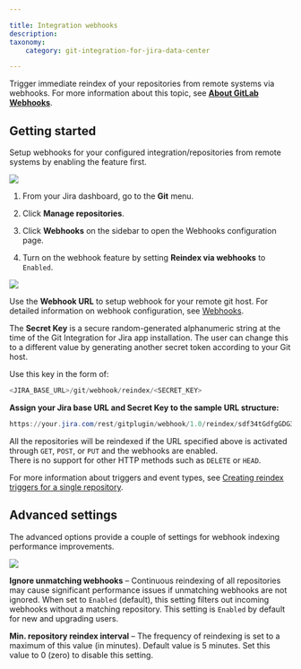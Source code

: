 ```yaml
---

title: Integration webhooks
description:
taxonomy:
    category: git-integration-for-jira-data-center

---
```


Trigger immediate reindex of your repositories from remote systems via webhooks. For more information about this topic, see [**About GitLab Webhooks**](https://gitlab.com/gitlab-org/gitlab-ce/blob/master/doc/web_hooks/web_hooks.md).

## Getting started

Setup webhooks for your configured integration/repositories from remote systems by enabling the feature first.

![](/wp-content/uploads/gij-gitserver-gitmgr-manage-webhooks.png)

1.  From your Jira dashboard, go to the **Git** menu.

2.  Click **Manage repositories**.

3.  Click **Webhooks** on the sidebar to open the Webhooks configuration page.

4.  Turn on the webhook feature by setting **Reindex via webhooks** to `Enabled`.


![](/wp-content/uploads/gij-gitserver-gitmgr-webhooks-cfg-page.png)

Use the **Webhook URL** to setup webhook for your remote git host. For detailed information on webhook configuration, see [Webhooks](/git-integration-for-jira-data-center/webhooks-gij-self-managed).

The **Secret Key** is a secure random-generated alphanumeric string at the time of the Git Integration for Jira app installation. The user can change this to a different value by generating another secret token according to your Git host.

Use this key in the form of:

```powershell
<JIRA_BASE_URL>/git/webhook/reindex/<SECRET_KEY>
```

**Assign your Jira base URL and Secret Key to the sample URL structure:**

```powershell
https://your.jira.com/rest/gitplugin/webhook/1.0/reindex/sdf34tGdfgGDG345g3y0045TYG23te37
```

<div class="bbb-callout bbb--info">
    <div class="irow">
    <div class="ilogobox">
        <span class="logoimg"></span>
    </div>
    <div class="imsgbox">
        All the repositories will be reindexed if the URL specified above is activated through <code>GET</code>, <code>POST</code>, or <code>PUT</code> and the webhooks are enabled.
        <div class='nextpara'>
            There is no support for other HTTP methods such as <code>DELETE</code> or <code>HEAD</code>.
    </div>
    </div>
</div>

For more information about triggers and event types, see [Creating reindex triggers for a single repository](/git-integration-for-jira-data-center/creating-reindex-triggers-for-a-single-repository-gij-self-managed).

## Advanced settings

The advanced options provide a couple of settings for webhook indexing performance improvements.

![](/wp-content/uploads/gij-gitserver-webhooks-ignore-dups-and-min-ridx-adv.png)

**Ignore unmatching webhooks** – Continuous reindexing of all repositories may cause significant performance issues if unmatching webhooks are not ignored. When set to `Enabled` (default), this setting filters out incoming webhooks without a matching repository. This setting is `Enabled` by default for new and upgrading users.

**Min. repository reindex interval** – The frequency of reindexing is set to a maximum of this value (in minutes). Default value is 5 minutes. Set this value to 0 (zero) to disable this setting.

